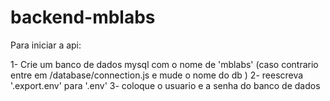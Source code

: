 # backend-mblabs

Para iniciar a api:

1- Crie um banco de dados mysql com o nome de 'mblabs' (caso contrario entre em /database/connection.js e mude o nome do db )
2- reescreva '.export.env' para '.env'
3- coloque o usuario e a senha do banco de dados
